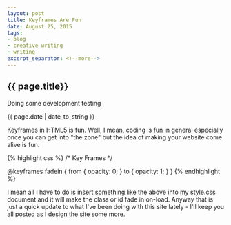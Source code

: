 ```yaml
---
layout: post
title: Keyframes Are Fun
date: August 25, 2015
tags:
- blog
- creative writing
- writing
excerpt_separator: <!--more-->
---
```

<h2 class="post-h2">{{ page.title}}</h2>
<p class="post-sub-desc"><span>Doing some development testing</span></p>
<p class="post-date"><span>{{ page.date | date_to_string }}</span></p>
<!--more-->
<p class="single-post">
Keyframes in HTML5 is fun. Well, I mean, coding is fun in general especially once you can get into "the zone" but the idea of making your website come alive is fun.
</p>
<p class="single-post">
{% highlight css %}
/* Key Frames */

@keyframes fadein {
from { opacity: 0; }
to { opacity: 1; }
}
{% endhighlight %}
</p>
<p class="single-post">
I mean all I have to do is insert something like the above into my style.css document and it will make the class or id fade in on-load.
Anyway that is just a quick update to what I've been doing with this site lately - I'll keep you all posted as I design the site some more.
</p>
